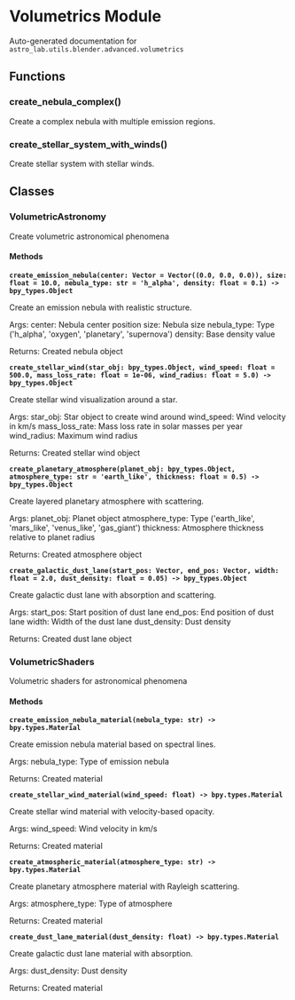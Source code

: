 # Volumetrics Module

Auto-generated documentation for `astro_lab.utils.blender.advanced.volumetrics`

## Functions

### create_nebula_complex()

Create a complex nebula with multiple emission regions.

### create_stellar_system_with_winds()

Create stellar system with stellar winds.

## Classes

### VolumetricAstronomy

Create volumetric astronomical phenomena

#### Methods

**`create_emission_nebula(center: Vector = Vector((0.0, 0.0, 0.0)), size: float = 10.0, nebula_type: str = 'h_alpha', density: float = 0.1) -> bpy_types.Object`**

Create an emission nebula with realistic structure.

Args:
center: Nebula center position
size: Nebula size
nebula_type: Type ('h_alpha', 'oxygen', 'planetary', 'supernova')
density: Base density value

Returns:
Created nebula object

**`create_stellar_wind(star_obj: bpy_types.Object, wind_speed: float = 500.0, mass_loss_rate: float = 1e-06, wind_radius: float = 5.0) -> bpy_types.Object`**

Create stellar wind visualization around a star.

Args:
star_obj: Star object to create wind around
wind_speed: Wind velocity in km/s
mass_loss_rate: Mass loss rate in solar masses per year
wind_radius: Maximum wind radius

Returns:
Created stellar wind object

**`create_planetary_atmosphere(planet_obj: bpy_types.Object, atmosphere_type: str = 'earth_like', thickness: float = 0.5) -> bpy_types.Object`**

Create layered planetary atmosphere with scattering.

Args:
planet_obj: Planet object
atmosphere_type: Type ('earth_like', 'mars_like', 'venus_like', 'gas_giant')
thickness: Atmosphere thickness relative to planet radius

Returns:
Created atmosphere object

**`create_galactic_dust_lane(start_pos: Vector, end_pos: Vector, width: float = 2.0, dust_density: float = 0.05) -> bpy_types.Object`**

Create galactic dust lane with absorption and scattering.

Args:
start_pos: Start position of dust lane
end_pos: End position of dust lane
width: Width of the dust lane
dust_density: Dust density

Returns:
Created dust lane object

### VolumetricShaders

Volumetric shaders for astronomical phenomena

#### Methods

**`create_emission_nebula_material(nebula_type: str) -> bpy.types.Material`**

Create emission nebula material based on spectral lines.

Args:
nebula_type: Type of emission nebula

Returns:
Created material

**`create_stellar_wind_material(wind_speed: float) -> bpy.types.Material`**

Create stellar wind material with velocity-based opacity.

Args:
wind_speed: Wind velocity in km/s

Returns:
Created material

**`create_atmospheric_material(atmosphere_type: str) -> bpy.types.Material`**

Create planetary atmosphere material with Rayleigh scattering.

Args:
atmosphere_type: Type of atmosphere

Returns:
Created material

**`create_dust_lane_material(dust_density: float) -> bpy.types.Material`**

Create galactic dust lane material with absorption.

Args:
dust_density: Dust density

Returns:
Created material
